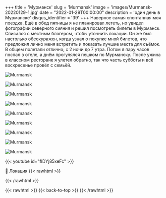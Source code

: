 +++
title = 'Мурманск'
slug = 'Murmansk'
image = 'images/Murmansk-20220129-1.jpg'
date = "2022-01-29T00:00:00"
description = 'один день в Мурманске'
disqus_identifier = '39'
+++
Наверное самая спонтанная моя поездка.
Ещё в обед пятницы я не планировал лететь, но увидел фотографии северного сияния и решил посмотреть билеты в Мурманск.
Списался с местным блогером, чтобы уточнить локации.
Он же был настолько обескуражен, когда узнал о покупке мной билетов, что предложил лично меня встретить и показать лучшие места для съёмок.
В общем полетали отлично, с 2 ночи до 7 утра. Потом я пару часов поспал в отеле, а днём прогулялся пешком по Мурманску. После ужина в классном ресторане я улетел обратно, так что часть субботы и всё воскресенье провёл с семьёй.

![Murmansk](/images/Murmansk-20220129-2.jpg)

![Murmansk](/images/Murmansk-20220129-3.jpg)

![Murmansk](/images/Murmansk-20220129-4.jpg)

![Murmansk](/images/Murmansk-20220129-5.jpg)

![Murmansk](/images/Murmansk-20220129-6.jpg)

![Murmansk](/images/Murmansk-20220129-7.jpg)

![Murmansk](/images/Murmansk-20220129-8.jpg)

![Murmansk](/images/Murmansk-20220129-9.jpg)

![Murmansk](/images/Murmansk-20220129-10.jpg)

{{< youtube id="fIDYj85xeFc" >}}

📍 Локация
{{< rawhtml >}}
<div class="yandex-map-container">
<script type="text/javascript" charset="utf-8" async src="https://api-maps.yandex.ru/services/constructor/1.0/js/?um=constructor%3A14b6861efb9b8b9d1af06ec46ad7315327441737373b5394636f7a942b34729a&amp;width=800&amp;height=400&amp;lang=ru_RU&amp;scroll=true"></script>
</div>
{{< /rawhtml >}}

{{< rawhtml >}}
{{< back-to-top >}}
{{< /rawhtml >}}

